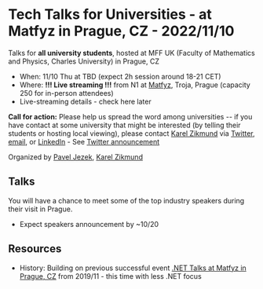 # Tech Talks for Universities - at Matfyz in Prague, CZ - 2022/11/10

Talks for **all university students**, hosted at MFF UK (Faculty of Mathematics and Physics, Charles University) in Prague, CZ
- When: 11/10 Thu at TBD (expect 2h session around 18-21 CET)
- Where: **!!! Live streaming !!!** from N1 at [Matfyz](https://twitter.com/matfyz), Troja, Prague (capacity 250 for in-person attendees)
- Live-streaming details - check here later

**Call for action:** Please help us spread the word among universities -- if you have contact at some university that might be interested (by telling their students or hosting local viewing), please contact [Karel Zikmund](https://karelz.github.io/) via [Twitter](https://twitter.com/ziki_cz), [email](mailto:karelz@microsoft.com), or [LinkedIn](https://www.linkedin.com/in/karelzikmund)
    - See [Twitter announcement](https://twitter.com/ziki_cz/status/1580604027997282307)


Organized by [Pavel Jezek](https://www.mff.cuni.cz/en/faculty/organizational-structure/people?hdl=2764), [Karel Zikmund](https://twitter.com/ziki_cz)


## Talks

You will have a chance to meet some of the top industry speakers during their visit in Prague.

- Expect speakers announcement by ~10/20


## Resources

- History: Building on previous successful event [.NET Talks at Matfyz in Prague, CZ](/events/events_2019-11-14_dotNet_Talks_at_Matfyz) from 2019/11 - this time with less .NET focus
